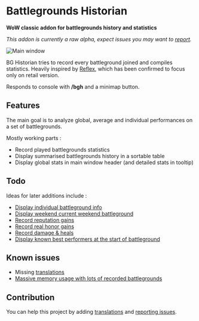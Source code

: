 # Battlegrounds Historian

**WoW classic addon for battlegrounds history and statistics**

_This addon is currently a raw alpha, expect issues you may want to [report](https://github.com/ZergRael/BGHistorian/issues)._

![Main window](https://media.forgecdn.net/attachments/285/753/wowscrnshot_041020_211345-main.jpg "Main window")

BG Historian tries to record every battleground joined and compiles statistics.
Heavily inspired by [Reflex](https://curseforge.com/wow/addons/reflex-battleground-historian), which has been confirmed to focus only on retail version.

Responds to console with **/bgh** and a minimap button.

## Features

The main goal is to analyze global, average and individual performances on a set of battlegrounds.

Mostly working parts :

- Record played battlegrounds statistics
- Display summarised battlegrounds history in a sortable table
- Display global stats in main window header (and detailed stats in tooltip)

## Todo

Ideas for later additions include :

- [Display individual battleground info](https://github.com/ZergRael/BGHistorian/issues/7)
- [Display weekend current weekend battleground](https://github.com/ZergRael/BGHistorian/issues/4)
- [Record reputation gains](https://github.com/ZergRael/BGHistorian/issues/3)
- [Record real honor gains](https://github.com/ZergRael/BGHistorian/issues/2)
- [Record damage & heals](https://github.com/ZergRael/BGHistorian/issues/1)
- [Display known best performers at the start of battleground](https://github.com/ZergRael/BGHistorian/issues/6)

## Known issues

- Missing [translations](https://www.curseforge.com/wow/addons/bghistorian/localization)
- [Massive memory usage with lots of recorded battlegrounds](https://github.com/ZergRael/BGHistorian/issues/5)

## Contribution

You can help this project by adding [translations](https://www.curseforge.com/wow/addons/bghistorian/localization) and [reporting issues](https://github.com/ZergRael/BGHistorian/issues).
